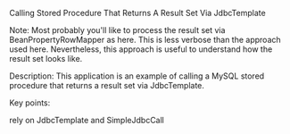 Calling Stored Procedure That Returns A Result Set Via JdbcTemplate

Note: Most probably you'll like to process the result set via BeanPropertyRowMapper as here. This is less verbose than the approach used here. Nevertheless, this approach is useful to understand how the result set looks like.

Description: This application is an example of calling a MySQL stored procedure that returns a result set via JdbcTemplate.

Key points:

rely on JdbcTemplate and SimpleJdbcCall